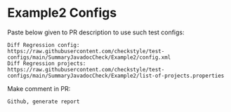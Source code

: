 # Example2 Configs
Paste below given to PR description to use such test configs:
```
Diff Regression config: https://raw.githubusercontent.com/checkstyle/test-configs/main/SummaryJavadocCheck/Example2/config.xml
Diff Regression projects: https://raw.githubusercontent.com/checkstyle/test-configs/main/SummaryJavadocCheck/Example2/list-of-projects.properties
```
Make comment in PR:
```
Github, generate report
```
